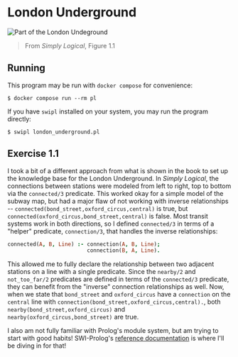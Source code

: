 # London Underground

![Part of the London Undeground](https://book.simply-logical.space/img/part_i/image002.svg)

> From _Simply Logical_, Figure 1.1

## Running

This program may be run with `docker compose` for convenience:

    $ docker compose run --rm pl

If you have `swipl` installed on your system, you may run the program directly:

    $ swipl london_underground.pl

## Exercise 1.1

I took a bit of a different approach from what is shown in the book to set up
the knowledge base for the London Underground. In _Simply Logical_, the
connections between stations were modeled from left to right, top to bottom via
the `connected/3` predicate. This worked okay for a simple model of the subway
map, but had a major flaw of not working with inverse relationships --
`connected(bond_street,oxford_circus,central)` is true, but
`connected(oxford_circus,bond_street,central)` is false. Most transit systems
work in both directions, so I defined `connected/3` in terms of a "helper"
predicate, `connection/3`, that handles the inverse relationships:

```prolog
connected(A, B, Line) :- connection(A, B, Line);
                         connection(B, A, Line).
```

This allowed me to fully declare the relationship between two adjacent stations
on a line with a single predicate. Since the `nearby/2` and `not_too_far/2`
predicates are defined in terms of the `connected/3` predicate, they can benefit
from the "inverse" connection relationships as well. Now, when we state that
`bond_street` and `oxford_circus` have a `connection` on the `central` line with
`connection(bond_street,oxford_circus,central).`, both
`nearby(bond_street,oxford_circus)` and `nearby(oxford_circus,bond_street)` are
true.

I also am not fully familiar with Prolog's module system, but am trying to start
with good habits! SWI-Prolog's [reference
documentation](https://www.swi-prolog.org/pldoc/man?section=whymodules) is where
I'll be diving in for that!
